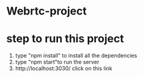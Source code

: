 # Webrtc-project

# step to run this project 
1. type "npm install" to install all the dependencies
2. type "npm start"to run the server
3. http://localhost:3030/ click on this link 


